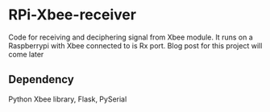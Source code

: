 # RPi-Xbee-receiver
Code for receiving and deciphering signal from Xbee module. It runs on a Raspberrypi with Xbee connected to is Rx port.
Blog post for this project will come later

## Dependency
Python Xbee library, Flask, PySerial
